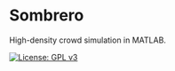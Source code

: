# Sombrero

High-density crowd simulation in MATLAB.

[![License: GPL v3](https://img.shields.io/badge/License-GPL%20v3-blue.svg)](https://www.gnu.org/licenses/gpl-3.0)
